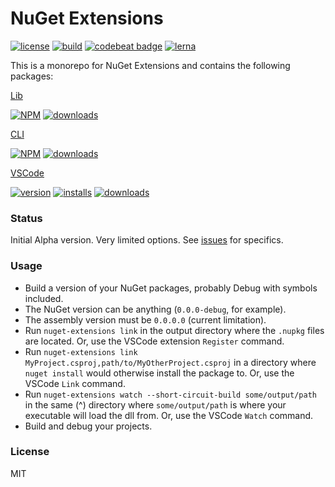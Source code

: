 # NuGet Extensions

[![license](https://img.shields.io/github/license/mashape/apistatus.svg)]()
[![build](https://img.shields.io/travis/randymarsh77/nuget-extensions.svg)](https://travis-ci.org/randymarsh77/nuget-extensions)
[![codebeat badge](https://codebeat.co/badges/c16bbce0-4382-4e9f-b4ee-b2b8a7a38ac0)](https://codebeat.co/projects/github-com-randymarsh77-nuget-extensions)
[![lerna](https://img.shields.io/badge/maintained%20with-lerna-cc00ff.svg)](https://lernajs.io/)

This is a monorepo for NuGet Extensions and contains the following packages:

[Lib](packages/lib/README.md)

[![NPM](https://img.shields.io/npm/v/nuget-extensions-lib.svg)]()
[![downloads](https://img.shields.io/npm/dt/nuget-extensions-lib.svg)]()

[CLI](packages/cli/README.md)

[![NPM](https://img.shields.io/npm/v/nuget-extensions.svg)]()
[![downloads](https://img.shields.io/npm/dt/nuget-extensions.svg)]()

[VSCode](packages/vscode/README.md)

[![version](https://img.shields.io/github/tag/randymarsh77/nuget-extensions.svg)]()
[![installs](https://img.shields.io/visual-studio-marketplace/i/randymarsh77.nuget-extensions-vscode.svg)]()
[![downloads](https://img.shields.io/visual-studio-marketplace/d/randymarsh77.nuget-extensions-vscode.svg)]()

### Status

Initial Alpha version. Very limited options. See [issues](https://github.com/randymarsh77/nuget-extensions/issues) for specifics.

### Usage

- Build a version of your NuGet packages, probably Debug with symbols included.
- The NuGet version can be anything (`0.0.0-debug`, for example).
- The assembly version must be `0.0.0.0` (current limitation).
- Run `nuget-extensions link` in the output directory where the `.nupkg` files are located. Or, use the VSCode extension `Register` command.
- Run `nuget-extensions link MyProject.csproj,path/to/MyOtherProject.csproj` in a directory where `nuget install` would otherwise install the package to. Or, use the VSCode `Link` command.
- Run `nuget-extensions watch --short-circuit-build some/output/path` in the same (^) directory where `some/output/path` is where your executable will load the dll from. Or, use the VSCode `Watch` command.
- Build and debug your projects.

### License

MIT
